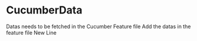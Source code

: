 # CucumberData
Datas needs to be fetched in the Cucumber Feature file
Add the datas in the feature file
New Line
